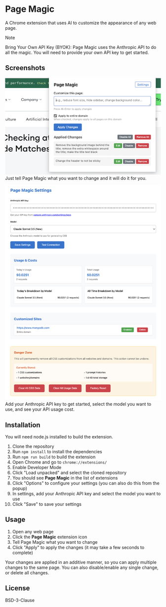# Page Magic

A Chrome extension that uses AI to customize the appearance of any web page.

> [!NOTE]
> Bring Your Own API Key (BYOK): Page Magic uses the Anthropic API to do all the magic. You will need to provide your own API key to get started.

## Screenshots

![Popup Interface](screenshots/popup.png)
Just tell Page Magic what you want to change and it will do it for you.

![Settings Panel](screenshots/settings.png)
Add your Anthropic API key to get started, select the model you want to use, and see your API usage cost.

## Installation

You will need node.js installed to build the extension.

1. Clone the repository
2. Run `npm install` to install the dependencies
3. Run `npm run build` to build the extension
4. Open Chrome and go to `chrome://extensions/`
5. Enable Developer Mode
6. Click "Load unpacked" and select the cloned repository
5. You should see **Page Magic** in the list of extensions
6. Click "Options" to configure your settings (you can also do this from the popup)
7. In settings, add your Anthropic API key and select the model you want to use
8. Click "Save" to save your settings

## Usage

1. Open any web page
2. Click the **Page Magic** extension icon
3. Tell Page Magic what you want to change
4. Click "Apply" to apply the changes (it may take a few seconds to complete)

Your changes are applied in an additive manner, so you can apply multiple changes to the same page. You can also disable/enable any single change, or delete all changes.

## License

BSD-3-Clause
